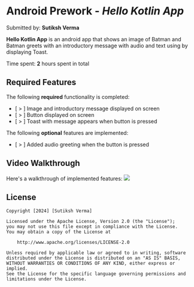 # Android Prework - *Hello Kotlin App*

Submitted by: **Sutiksh Verma**

**Hello Kotlin App** is an android app that shows an image of Batman and Batman greets with an introductory message with audio and text using by displaying Toast. 

Time spent: **2** hours spent in total

## Required Features

The following **required** functionality is completed:

* [ > ] Image and introductory message displayed on screen
* [ > ] Button displayed on screen
* [ > ] Toast with message appears when button is pressed 

The following **optional** features are implemented:

* [ > ] Added audio greeting when the button is pressed

## Video Walkthrough

Here's a walkthrough of implemented features:
![](https://www.github.com/Sutiksh27/HelloKotlinApp/blob/main/IAmBatman.gif)

## License

    Copyright [2024] [Sutiksh Verma]

    Licensed under the Apache License, Version 2.0 (the "License");
    you may not use this file except in compliance with the License.
    You may obtain a copy of the License at

        http://www.apache.org/licenses/LICENSE-2.0

    Unless required by applicable law or agreed to in writing, software
    distributed under the License is distributed on an "AS IS" BASIS,
    WITHOUT WARRANTIES OR CONDITIONS OF ANY KIND, either express or implied.
    See the License for the specific language governing permissions and
    limitations under the License.
